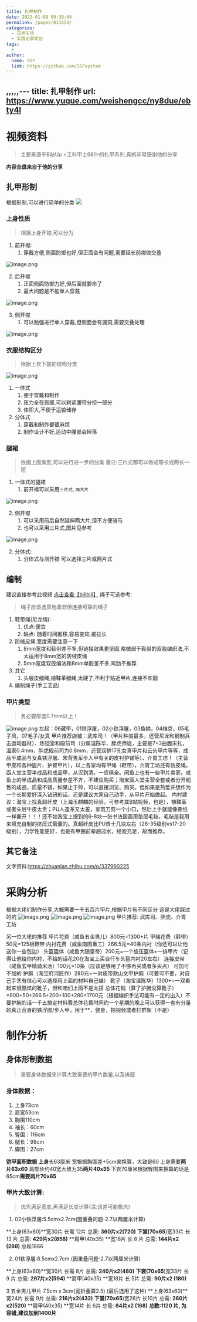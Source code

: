 ```yaml
---
title: 扎甲制作
date: 2023-01-09 09:39:04
permalink: /pages/811654/
categories:
  - 日常生活
  - 实践记录笔记
tags:
  - 
author: 
  name: SSF
  link: https://github.com/SSFsystem
---
```



  ,,,,,---
title: 扎甲制作
url: https://www.yuque.com/weishengcc/ny8due/ebty4l
---

<a name="gJDts"></a>

# 视频资料

> 主要来源于B站Up <工科甲士681>的扎甲系列,真的非常感谢他的分享

**内容全盘来自于他的分享** <a name="d47L2"></a>

## 扎甲形制

根据形制,可以进行简单的分类
![](1662822031334-e117c48d-8f7c-44da-a6a0-02c4e424ba52.jpeg) <a name="ktyi4"></a>

### 上身性质

> 根据上身开襟,可以分为

1. 前开襟:
   1. 穿戴方便,侧面防御也好,但正面会有问题,需要延长前襟做交叠

![image.png](1662819396595-f7a7ab09-6445-462e-a584-55310b9db0e7.png)

2. 后开襟
   1. 正面侧面防御力好,但后面就要命了
   2. 最大问题是不能单人穿戴

![image.png](1662819561541-f8e8e619-66d1-4f35-913f-9e870cc03996.png)

3. 侧开襟
   1. 可以勉强进行单人穿戴,但侧面会有漏洞,需要交叠处理

![image.png](1662819501024-78d38321-82c4-43f2-a5d6-dd8c0ba6b268.png)

<a name="D4nb9"></a>

### 衣服结构区分

> 根据上衣下裳的结构分类

![image.png](1662819741737-3ed82d08-e73c-4e53-9e88-8567d036ee95.png)

1. 一体式
   1. 便于穿戴和制作
   2. 压力全在肩部,可以刹紧腰带分担一部分
   3. 体积大,不便于运输储存
2. 分体式
   1. 穿戴和制作都很麻烦
   2. 制作设计不好,运动中腰部会掉落 <a name="hdUS9"></a>

### 腿裙

> 依据上面类型,可以进行进一步的分类
> 备注:三片式都可以做成等长或两长一短

1. 一体式的腿裙
   1. 前开襟可以采用`三片式`, `两大片`

![image.png](1662820114683-ad6a7666-1bbf-4f9a-a7c7-8c41a0dbfa88.png)

2. 侧开襟
   1. 可以采用前后自然延伸两大片,但不方便骑马
   2. 也可以采用三片式,图片见参考

![image.png](1662820381261-c2016dec-ef63-4c98-aa7f-8fd997db4edc.png)

2. 分体式:
   1. 分体式与测开襟 可以选择三片或两片式

<a name="Z6GrR"></a>

## 编制

建议直接参考此视频
[点击查看【bilibili】](https://player.bilibili.com/player.html?bvid=BV1PS4y1H7AD)
绳子可选参考:

> 绳子应该选质地柔软但连接可靠的绳子

1. 鞋带绳(尼龙绳):
   1. 优点:便宜
   2. 缺点: 随着时间推移,容易变软,被拉长
2. 防绒皮绳:宽度需要注意一下
   1. 8mm宽度和鞋带差不多,但链接效果更坚固,略微弱于鞋带的双股编织法,不太适用于8mm宽的防绒皮绳
   2. 5mm宽度双股编法和8mm单股差不多,鸡肋不推荐
3. 其它
   1. 头层皮细绳,植鞣革细绳,太硬了,不利于贴近甲片,连接不牢固
4. 编制绳子(手工艺品) <a name="gN8K2"></a>

### 甲片类型

> 务必要厚度0.7mm以上！

![image.png](1662826103333-184ae5fe-a196-4745-855c-ec68af501cde.png)
左起：06藏甲，01铁浮屠，02小铁浮屠，03鱼鳞，04维京，05毛子风，07毛子/女真
甲片推荐店铺：武库司！（甲片种类最多，还营尼龙和钢制兵击运动器材）、炼铠堂和殿前司（分属温陈华、胖虎师徒，主要是7+3曲面宋扎，温家0.4mm，胖虎殿前司为0.8mm，还营双排17孔女真甲片和云头甲片等等，成品半成品与女真铁浮屠、宋背嵬军步人甲有关的皮衬护臂等）、介胄工坊！（主营甲皮和各种盔片、护臂甲片），以上各家均有甲绳（鞋带），介胄工坊还有仿皮绳。函人堂主营半成品和成品甲，从汉到清，一应俱全。闲鱼上也有一些甲片卖家。咸鱼上的半成品和成品质量参差不齐，不建议购买；淘宝函人堂主营全套或者分开销售的成品，质量不错，如果止于帅，可以直接浏览、购买。但如果是热爱并想作为一个长期爱好深入钻研的话，还是建议大家自己动手，从甲片开始做起。
内衬建议：淘宝上找真超纤皮（上海玉麒麟的经验，可参考其B站视频，也是），植鞣革或者头层牛皮太贵；PU人造革又太差，拿剪刀剪一个小口，然后上手就能像撕纸一样撕开！！！还不如淘宝上搜到的6-8块一张书法国画用垫层毛毡，毛毡是我用来填充自制的挤压式箭囊的。真超纤皮比PU贵十几块左右（26-35级别vs17-20级别），力学性能更好，也是有甲圈前辈趟过水，经验充足，故而推荐。

<a name="xocgh"></a>

## 其它备注

文字资料:<https://zhuanlan.zhihu.com/p/337990225> <a name="ZHlsd"></a>

# 采购分析

根据大佬们制作分享,大概需要一千五百片甲片,根据甲片有不同区分
这是大佬踩过的坑
![image.png](1662826497252-f851c05c-6330-47b2-b2fc-04056f028185.png)
![image.png](1662826553497-18cfb840-1375-4074-bd84-d77fe412784a.png)
![image.png](1662826593470-ad1034ae-627d-4e32-bc51-548a0d6add25.png)
甲片推荐:
武库司、胖虎、介胄工坊

另一位大佬的推荐
甲片花费（咸鱼五金男儿）800元=1300+片
甲绳花费（鞋带）50元=125根鞋带
内衬花费（咸鱼南图重工）266.5元=40条内衬（你还可以让他送你一些包边）
头盔盔体（咸鱼大随皇帝）200元=一个旋压盔体+一排甲片（记得让他给你内衬，不给的话花20在淘宝上买自行车头盔内衬20左右）
连接皮带（咸鱼玄甲精骑米汤）100元=10条（应该是够用了不够再买或者多买点）
可加可不加的
护腕（淘宝府河匠作）280元=一对皮带款山文甲护腕（可要可不要，对自己手艺有信心可以选择用上面的材料自己编）
靴子（淘宝温陈华）1300+=一双看起来很酷炫的靴子，但和咱们上面不是太搭
总体花销（算了护腕没算靴子）=800+50+266.5+200+100+280=1700元（根据编织手法可能有一定的出入）不要护腕的话一千五搞定材料费总体花费时间约一个星期的晚上可以获得一套有分量的真正合身的铁浮图/步人甲，用于**，健身，拍视频或者打群架（不是） <a name="etBrI"></a>

# 制作分析

<a name="MZvNn"></a>

## 身体形制数据

> 需要身体数据来计算大致需要的甲片数量,以及排版

<a name="HPJDX"></a>

### 身体数据：

1. 上身73cm
2. 肩宽53cm
3. 胸围110cm
4. 袖长：60cm
5. 臀围：116cm
6. 腿长：98cm
7. 脚围：27cm

**铠甲面积数据**
**上身**长63厘米
宽根据胸围差+5cm来换算，大致是60
上身需要**两片63x60**
肩部长约40宽大致为35**两片40x35**
下衣70厘米根据臀围来换算的话是65cm**需要两片70x65**

<a name="EUXs9"></a>

### 甲片大致计算:

> 优先满足宽度,再满足长度计算(注:误差可能极大)

1. 02小铁浮屠:5.5cmx2.7cm(因重叠问题-2.7以两厘米计算)

**上身(63x60)**宽30片 长需 12片 总需: **360片x2(720)**
**下裳(70x65**)宽33片  长13 片 总需: **429片x2(858)**
**肩甲(40x35) **宽18片 长 8 片  总需: **144片x2 (288)**
总和1866

2. 01铁浮屠:8.5cmx2.7cm (因重叠问题-2.7以两厘米计算)

**上身(63x60)**宽30片 长需 8片 总需: **240片x2(480)**
**下裳(70x65**)宽33片  长9 片 总需: **297片x2(594)**
**肩甲(40x35) **宽18片 长  5片  总需: **90片x2 (180)**

3 五金男儿甲片 7.5cm x 3cm(宽折叠算2.5)  (最后选用了这种)
**上身(63x60)**宽24片 长需 9片 总需: **216片x2(432)**
**下裳(70x65**)宽26片  长10片 总需: **260片x2(520)**
**肩甲(40x35) **宽14片 长  6片  总需: **84片x2 (168)**
**总数:1120 片, 为容错,建议加到1400片**

